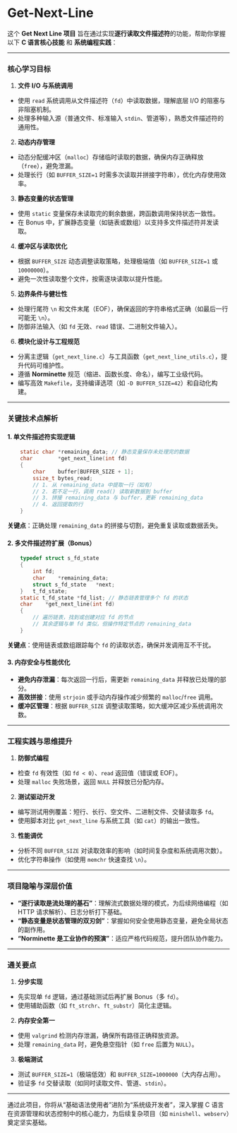 # Get-Next-Line

这个 **Get Next Line 项目** 旨在通过实现**逐行读取文件描述符**的功能，帮助你掌握以下 **C 语言核心技能** 和 **系统编程实践**：

---

### **核心学习目标**
1. **文件 I/O 与系统调用**
- 使用 `read` 系统调用从文件描述符（`fd`）中读取数据，理解底层 I/O 的阻塞与非阻塞机制。
- 处理多种输入源（普通文件、标准输入 `stdin`、管道等），熟悉文件描述符的通用性。

2. **动态内存管理**
- 动态分配缓冲区（`malloc`）存储临时读取的数据，确保内存正确释放（`free`），避免泄漏。
- 处理长行（如 `BUFFER_SIZE=1` 时需多次读取并拼接字符串），优化内存使用效率。

3. **静态变量的状态管理**
- 使用 `static` 变量保存未读取完的剩余数据，跨函数调用保持状态一致性。
- 在 Bonus 中，扩展静态变量（如链表或数组）以支持多文件描述符并发读取。

4. **缓冲区与读取优化**
- 根据 `BUFFER_SIZE` 动态调整读取策略，处理极端值（如 `BUFFER_SIZE=1` 或 `10000000`）。
- 避免一次性读取整个文件，按需逐块读取以提升性能。

5. **边界条件与健壮性**
- 处理行尾符 `\n` 和文件末尾（EOF），确保返回的字符串格式正确（如最后一行可能无 `\n`）。
- 防御非法输入（如 `fd` 无效、`read` 错误、二进制文件输入）。

6. **模块化设计与工程规范**
- 分离主逻辑（`get_next_line.c`）与工具函数（`get_next_line_utils.c`），提升代码可维护性。
- 遵循 **Norminette** 规范（缩进、函数长度、命名），编写工业级代码。
- 编写高效 `Makefile`，支持编译选项（如 `-D BUFFER_SIZE=42`）和自动化构建。

---

### **关键技术点解析**
#### 1. 单文件描述符实现逻辑
```c
	static char	*remaining_data; // 静态变量保存未处理完的数据
	char		*get_next_line(int fd)
	{
		char	buffer[BUFFER_SIZE + 1];
		ssize_t bytes_read;
		// 1. 从 remaining_data 中提取一行（如有）
		// 2. 若不足一行，调用 read() 读取新数据到 buffer
		// 3. 拼接 remaining_data 与 buffer，更新 remaining_data
		// 4. 返回提取的行
	}
```
**关键点**：正确处理 `remaining_data` 的拼接与切割，避免重复读取或数据丢失。

#### 2. 多文件描述符扩展（Bonus）
```c
	typedef struct s_fd_state
	{
		int	fd;
		char	*remaining_data;
		struct s_fd_state	*next;
	}	t_fd_state;
	static t_fd_state *fd_list; // 静态链表管理多个 fd 的状态
	char	*get_next_line(int fd)
	{
		// 遍历链表，找到或创建对应 fd 的节点
		// 其余逻辑与单 fd 类似，但操作特定节点的 remaining_data
	}
```
**关键点**：使用链表或数组跟踪每个 `fd` 的读取状态，确保并发调用互不干扰。

#### 3. 内存安全与性能优化
- **避免内存泄漏**：每次返回一行后，需更新 `remaining_data` 并释放已处理的部分。
- **高效拼接**：使用 `strjoin` 或手动内存操作减少频繁的 `malloc`/`free` 调用。
- **缓冲区管理**：根据 `BUFFER_SIZE` 调整读取策略，如大缓冲区减少系统调用次数。

---

### **工程实践与思维提升**
1. **防御式编程**
- 检查 `fd` 有效性（如 `fd < 0`）、`read` 返回值（错误或 EOF）。
- 处理 `malloc` 失败场景，返回 `NULL` 并释放已分配内存。

2. **测试驱动开发**
- 编写测试用例覆盖：短行、长行、空文件、二进制文件、交替读取多 `fd`。
- 使用脚本对比 `get_next_line` 与系统工具（如 `cat`）的输出一致性。

3. **性能调优**
- 分析不同 `BUFFER_SIZE` 对读取效率的影响（如时间复杂度和系统调用次数）。
- 优化字符串操作（如使用 `memchr` 快速查找 `\n`）。

---

### **项目隐喻与深层价值**
- **“逐行读取是流处理的基石”**：理解流式数据处理的模式，为后续网络编程（如 HTTP 请求解析）、日志分析打下基础。
- **“静态变量是状态管理的双刃剑”**：掌握如何安全使用静态变量，避免全局状态的副作用。
- **“Norminette 是工业协作的预演”**：适应严格代码规范，提升团队协作能力。

---

### **通关要点**
1. **分步实现**
- 先实现单 `fd` 逻辑，通过基础测试后再扩展 Bonus（多 `fd`）。
- 使用辅助函数（如 `ft_strchr`、`ft_substr`）简化主逻辑。

2. **内存安全第一**
- 使用 `valgrind` 检测内存泄漏，确保所有路径正确释放资源。
- 处理 `remaining_data` 时，避免悬空指针（如 `free` 后置为 `NULL`）。

3. **极端测试**
- 测试 `BUFFER_SIZE=1`（极端低效）和 `BUFFER_SIZE=1000000`（大内存占用）。
- 验证多 `fd` 交替读取（如同时读取文件、管道、`stdin`）。

---

通过此项目，你将从“基础语法使用者”进阶为“系统级开发者”，深入掌握 C 语言在资源管理和状态控制中的核心能力，为后续复杂项目（如 `minishell`、`webserv`）奠定坚实基础。
